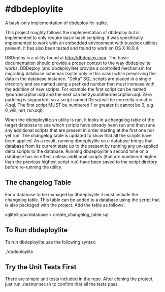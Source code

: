 #dbdeploylite
============

A bash-only implementation of dbdeploy for sqlite.

This project roughly follows the implementation of dbdeploy but is implemented to only require basic bash scripting.  It was specifically implemented to work with an embedded environment with busybox utilities present.  It has also been tested and found to work on OS X 10.9.4. 

DBDeploy is a utility found at http://dbdeploy.com.  The basic documentation should provide a proper context to the way dbdeploylite works.  DBDeploy (and dbdeploylite) provide a controlled mechanism for migrating database schemas (sqlite only in this case) while preserving the data in the database instance.  "Delta" SQL scripts are placed in a single directory and are named using a prefixed number that must increase with the addition of new scripts.  For example the first script can be named 1yourdescrption.sql and the next can be 2yourotherdescription.sql.  Zero padding is supported, so a script named 05.sql will be correctly run after 4.sql.  The first script MUST be numbered 1 or greater (it cannot be 0, e.g. 0_will_not_run.sql).

When the dbdeploylite.sh utility is run, it looks in a changelog table of the target database to see which scripts have already been run and then runs any additional scripts that are present in order starting at the first one not yet run.  The changelog table is updated to show that all the scripts have been applied.  As a result, running dbdeploylite on a database brings that database from its current state up to the present by running any un-applied delta scripts to the database.  Running dbdeploylite a second time on a database has no effect unless additional scripts (that are numbered higher than the previous highest script run) have been saved to the script dirctory before re-running the utility.
## The changelog Table
For a database to be managed by dbdeploylite it must include the changelog table. This table can be added to a database using the script that is also packaged with the project.  Add the table as follows:

sqlite3 yourdatabase < create_changelog_table.sql

## To Run dbdeploylite
To run dbdeploylite use the following syntax:

./dbdeploylite <database file> <directory with scripts> 

## Try the Unit Tests First
There are simple unit tests included in the repo.  After cloning the project, just run ./testrunner.sh to confirm that all the tests pass.
